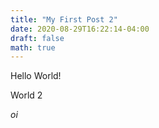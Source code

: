```yaml
---
title: "My First Post 2"
date: 2020-08-29T16:22:14-04:00
draft: false
math: true
---
```


Hello World!

World 2

$oi$